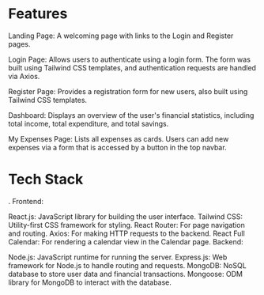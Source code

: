 # Features
Landing Page:
A welcoming page with links to the Login and Register pages.

Login Page:
Allows users to authenticate using a login form. The form was built using Tailwind CSS templates, and authentication requests are handled via Axios.

Register Page:
Provides a registration form for new users, also built using Tailwind CSS templates.

Dashboard:
Displays an overview of the user's financial statistics, including total income, total expenditure, and total savings.

My Expenses Page:
Lists all expenses as cards. Users can add new expenses via a form that is accessed by a button in the top navbar.

# Tech Stack
. Frontend:

React.js: JavaScript library for building the user interface.
Tailwind CSS: Utility-first CSS framework for styling.
React Router: For page navigation and routing.
Axios: For making HTTP requests to the backend.
React Full Calendar: For rendering a calendar view in the Calendar page.
Backend:

Node.js: JavaScript runtime for running the server.
Express.js: Web framework for Node.js to handle routing and requests.
MongoDB: NoSQL database to store user data and financial transactions.
Mongoose: ODM library for MongoDB to interact with the database.
